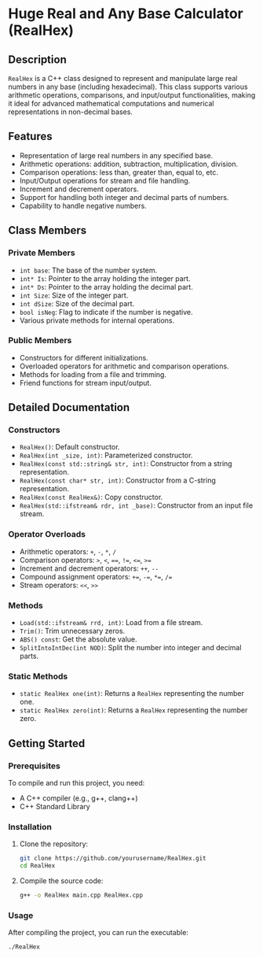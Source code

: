 # Huge Real and Any Base Calculator (RealHex)

## Description

`RealHex` is a C++ class designed to represent and manipulate large real numbers in any base (including hexadecimal). This class supports various arithmetic operations, comparisons, and input/output functionalities, making it ideal for advanced mathematical computations and numerical representations in non-decimal bases.

## Features

- Representation of large real numbers in any specified base.
- Arithmetic operations: addition, subtraction, multiplication, division.
- Comparison operations: less than, greater than, equal to, etc.
- Input/Output operations for stream and file handling.
- Increment and decrement operators.
- Support for handling both integer and decimal parts of numbers.
- Capability to handle negative numbers.

## Class Members

### Private Members

- `int base`: The base of the number system.
- `int* Is`: Pointer to the array holding the integer part.
- `int* Ds`: Pointer to the array holding the decimal part.
- `int Size`: Size of the integer part.
- `int dSize`: Size of the decimal part.
- `bool isNeg`: Flag to indicate if the number is negative.
- Various private methods for internal operations.

### Public Members

- Constructors for different initializations.
- Overloaded operators for arithmetic and comparison operations.
- Methods for loading from a file and trimming.
- Friend functions for stream input/output.

## Detailed Documentation

### Constructors

- `RealHex()`: Default constructor.
- `RealHex(int _size, int)`: Parameterized constructor.
- `RealHex(const std::string& str, int)`: Constructor from a string representation.
- `RealHex(const char* str, int)`: Constructor from a C-string representation.
- `RealHex(const RealHex&)`: Copy constructor.
- `RealHex(std::ifstream& rdr, int _base)`: Constructor from an input file stream.

### Operator Overloads

- Arithmetic operators: `+`, `-`, `*`, `/`
- Comparison operators: `>`, `<`, `==`, `!=`, `<=`, `>=`
- Increment and decrement operators: `++`, `--`
- Compound assignment operators: `+=`, `-=`, `*=`, `/=`
- Stream operators: `<<`, `>>`

### Methods

- `Load(std::ifstream& rrd, int)`: Load from a file stream.
- `Trim()`: Trim unnecessary zeros.
- `ABS() const`: Get the absolute value.
- `SplitIntoIntDec(int NOD)`: Split the number into integer and decimal parts.

### Static Methods

- `static RealHex one(int)`: Returns a `RealHex` representing the number one.
- `static RealHex zero(int)`: Returns a `RealHex` representing the number zero.

## Getting Started

### Prerequisites

To compile and run this project, you need:

- A C++ compiler (e.g., g++, clang++)
- C++ Standard Library

### Installation

1. Clone the repository:
    ```sh
    git clone https://github.com/yourusername/RealHex.git
    cd RealHex
    ```

2. Compile the source code:
    ```sh
    g++ -o RealHex main.cpp RealHex.cpp
    ```

### Usage

After compiling the project, you can run the executable:

```sh
./RealHex
